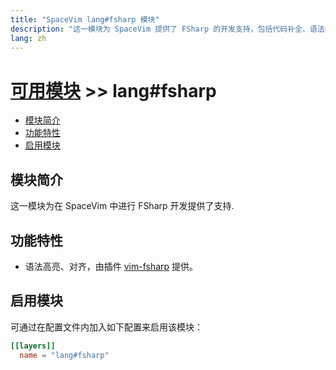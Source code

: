 ```yaml
---
title: "SpaceVim lang#fsharp 模块"
description: "这一模块为 SpaceVim 提供了 FSharp 的开发支持，包括代码补全、语法检查、代码格式化等特性。"
lang: zh
---
```


# [可用模块](../../) >> lang#fsharp

<!-- vim-markdown-toc GFM -->

- [模块简介](#模块简介)
- [功能特性](#功能特性)
- [启用模块](#启用模块)

<!-- vim-markdown-toc -->

## 模块简介

这一模块为在 SpaceVim 中进行 FSharp 开发提供了支持.

## 功能特性

- 语法高亮、对齐，由插件 [vim-fsharp](https://github.com/wsdjeg/vim-fsharp) 提供。

## 启用模块

可通过在配置文件内加入如下配置来启用该模块：

```toml
[[layers]]
  name = "lang#fsharp"
```

